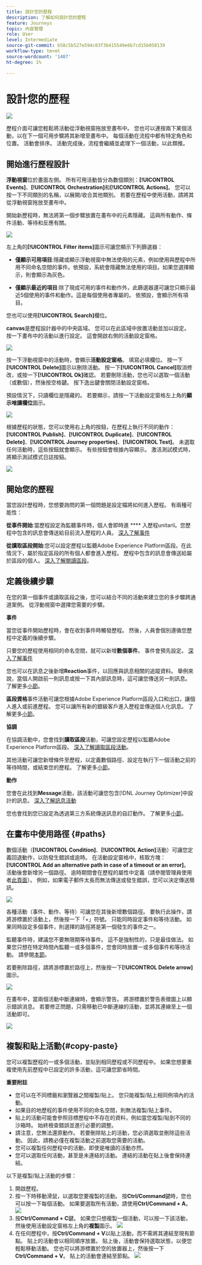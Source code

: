 ```yaml
---
title: 設計您的歷程
description: 了解如何設計您的歷程
feature: Journeys
topic: 內容管理
role: User
level: Intermediate
source-git-commit: b58c5b527e594c03f3b415549e6b7cd15b050139
workflow-type: tm+mt
source-wordcount: '1407'
ht-degree: 1%

---
```


# 設計您的歷程

![](../assets/do-not-localize/badge.png)

歷程介面可讓您輕鬆將活動從浮動視窗拖放至畫布中。 您也可以連按兩下某個活動，以在下一個可用步驟將其新增至畫布中。 每個活動在流程中都有特定角色和位置。 活動會排序。 活動完成後，流程會繼續並處理下一個活動，以此類推。

## 開始進行歷程設計

**浮動視窗**&#x200B;位於畫面左側。 所有可用活動皆分為數個類別：**[!UICONTROL Events]**、**[!UICONTROL Orchestration]**&#x200B;和&#x200B;**[!UICONTROL Actions]**。 您可以按一下不同類別的名稱，以展開/收合其他類別。 若要在歷程中使用活動，請將其從浮動視窗拖放至畫布中。

開始新歷程時，無法將第一個步驟放置在畫布中的元素隱藏。 這與所有動作、條件活動、等待和反應有關。

![](../assets/journey38.png)

左上角的&#x200B;**[!UICONTROL Filter items]**&#x200B;圖示可讓您顯示下列篩選器：

* **僅顯示可用項目**:隱藏或顯示浮動視窗中無法使用的元素，例如使用與歷程中所用不同命名空間的事件。依預設，系統會隱藏無法使用的項目。如果您選擇顯示，則會顯示為灰色。

* **僅顯示最近的項目**:除了現成可用的事件和動作外，此篩選器還可讓您只顯示最近5個使用的事件和動作。這是每個使用者專屬的。 依預設，會顯示所有項目。

您也可以使用&#x200B;**[!UICONTROL Search]**&#x200B;欄位。

**canvas**&#x200B;是歷程設計器中的中央區域。 您可以在此區域中放置活動並加以設定。 按一下畫布中的活動以進行設定。 這會開啟右側的活動設定窗格。

![](../assets/journey39.png)

按一下浮動視窗中的活動時，會顯示&#x200B;**活動設定窗格**。 填寫必填欄位。 按一下&#x200B;**[!UICONTROL Delete]**&#x200B;圖示以刪除活動。 按一下&#x200B;**[!UICONTROL Cancel]**&#x200B;取消修改，或按一下&#x200B;**[!UICONTROL Ok]**&#x200B;確認。 若要刪除活動，您也可以選取一個活動（或數個），然後按空格鍵。 按下逸出鍵會關閉活動設定窗格。

預設情況下，只讀欄位是隱藏的。 若要顯示，請按一下活動設定窗格左上角的&#x200B;**顯示唯讀欄位**&#x200B;圖示。

![](../assets/journey59bis.png)

根據歷程的狀態，您可以使用右上角的按鈕，在歷程上執行不同的動作：**[!UICONTROL Publish]**、**[!UICONTROL Duplicate]**、**[!UICONTROL Delete]**、**[!UICONTROL Journey properties]**、**[!UICONTROL Test]**。 未選取任何活動時，這些按鈕就會顯示。 有些按鈕會根據內容顯示。 激活測試模式時，將顯示測試模式日誌按鈕。

![](../assets/journey41.png)

## 開始您的歷程

當您設計歷程時，您想要詢問的第一個問題是設定檔將如何進入歷程。 有兩種可能性：

**從事件開始**:當歷程設定為監聽事件時，個人會即時進 **** 入歷程unitaril。您歷程中包含的訊息會傳送給目前流入歷程的人員。 [深入了解事件](../event/about-events.md)

**從讀取區段開始**:您可以設定歷程以監聽Adobe Experience Platform區段。在此情況下，屬於指定區段的所有個人都會進入歷程。 歷程中包含的訊息會傳送給屬於區段的個人。 [深入了解閱讀區段](read-segment.md)。

## 定義後續步驟

在您的第一個事件或讀取區段之後，您可以結合不同的活動來建立您的多步驟跨通道案例。 從浮動視窗中選擇您需要的步驟。

**事件**

當您從事件開始歷程時，會在收到事件時觸發歷程。 然後，人員會個別遵循您歷程中定義的後續步驟。

只要您的歷程使用相同的命名空間，就可以新增&#x200B;**數個事件**。 事件會預先設定。 [深入了解事件](about-journey-activities.md#event-activities)

您也可以在訊息之後新增&#x200B;**Reaction**&#x200B;事件，以回應與訊息相關的追蹤資料。 舉例來說，當個人開啟前一則訊息或按一下其內部訊息時，這可讓您傳送另一則訊息。 了解更多[小節](reaction-events.md)。

**區段資格**&#x200B;事件活動可讓您根據Adobe Experience Platform區段入口和出口，讓個人進入或前進歷程。 您可以讓所有新的銀級客戶進入歷程並傳送個人化訊息。 了解更多[小節](segment-qualification-events.md)。

**協調**

在協調活動中，您會找到&#x200B;**讀取區段**&#x200B;活動，可讓您設定歷程以監聽Adobe Experience Platform區段。 [深入了解讀取區段活動](read-segment.md)。

其他活動可讓您新增條件至歷程，以定義數個路徑、設定在執行下一個活動之前的等待時間，或結束您的歷程。 了解更多[小節](about-journey-activities.md#orchestration-activities)。

**動作**

您會在此找到&#x200B;**Message**&#x200B;活動，該活動可讓您包含[!DNL Journey Optimizer]中設計的訊息。 [深入了解訊息活動](journeys-message.md)

您也會找到您已設定為透過第三方系統傳送訊息的自訂動作。 了解更多[小節](about-journey-activities.md#action-activities)。

## 在畫布中使用路徑 {#paths}

數個活動（**[!UICONTROL Condition]**、**[!UICONTROL Action]**&#x200B;活動）可讓您定義回退動作，以防發生錯誤或逾時。 在活動設定窗格中，核取方塊：**[!UICONTROL Add an alternative path in case of a timeout or an error]**。 活動後會新增另一個路徑。 逾時期間會在歷程的屬性中定義（請參閱管理員使用者[此頁面](../building-journeys/journey-gs.md#change-properties)）。 例如，如果電子郵件太長而無法傳送或發生錯誤，您可以決定傳送簡訊。

![](../assets/journey42.png)

各種活動（事件、動作、等待）可讓您在其後新增數個路徑。 要執行此操作，請將游標置於活動上，然後按一下「+」符號。 只能同時設定事件和等待活動。 如果同時設定多個事件，則選擇的路徑將是第一個發生的事件之一。

監聽事件時，建議您不要無限期等待事件。 這不是強制性的，只是最佳做法。 如果您只想在特定時間內監聽一或多個事件，您會同時放置一或多個事件和等待活動。 請參閱[本節](../building-journeys/general-events.md#events-specific-time)。

若要刪除路徑，請將游標置於路徑上，然後按一下&#x200B;**[!UICONTROL Delete arrow]**&#x200B;圖示。

![](../assets/journey42ter.png)

在畫布中，當兩個活動中斷連線時，會顯示警告。 將游標置於警告表徵圖上以顯示錯誤消息。 若要修正問題，只需移動已中斷連線的活動，並將其連線至上一個活動即可。

![](../assets/canvas-disconnected.png)

## 複製和貼上活動{#copy-paste}

您可以複製歷程的一或多個活動，並貼到相同歷程或不同歷程中。 如果您想要重複使用先前歷程中已設定的許多活動，這可讓您節省時間。

**重要附註**

* 您可以在不同標籤和瀏覽器之間複製/貼上。 您只能複製/貼上相同例項內的活動。
* 如果目的地歷程的事件使用不同的命名空間，則無法複製/貼上事件。
* 貼上的活動可能會參照目標歷程中不存在的資料，例如當您複製/貼到不同的沙箱時。 始終檢查錯誤並進行必要的調整。
* 請注意，您無法還原動作。 若要刪除貼上的活動，您必須選取並刪除這些活動。 因此，請務必僅在複製活動之前選取您需要的活動。
* 您可以複製任何歷程中的活動，即使是唯讀的活動亦然。
* 您可以選取任何活動，甚至是未連結的活動。 連結的活動在貼上後會保持連結。

以下是複製/貼上活動的步驟：

1. 開啟歷程。
1. 按一下時移動滑鼠，以選取您要複製的活動。 按&#x200B;**Ctrl/Command**&#x200B;鍵時，您也可以按一下每個活動。 如果要選取所有活動，請使用&#x200B;**Ctrl/Command + A**。
   ![](../assets/copy-paste1.png)
1. 按&#x200B;**Ctrl/Command + C**鍵。
如果您只想複製一個活動，可以按一下該活動，然後使用活動設定窗格左上角的**複製**圖示。
   ![](../assets/copy-paste2.png)
1. 在任何歷程中，按&#x200B;**Ctrl/Command + V**&#x200B;以貼上活動，而不需將其連結至現有節點。 貼上的活動會以相同順序放置。 貼上後，活動會保持選取狀態，以便您輕鬆移動活動。 您也可以將游標置於空的放置器上，然後按一下&#x200B;**Ctrl/Command + V**。 貼上的活動會連結至節點。
   ![](../assets/copy-paste3.png)
